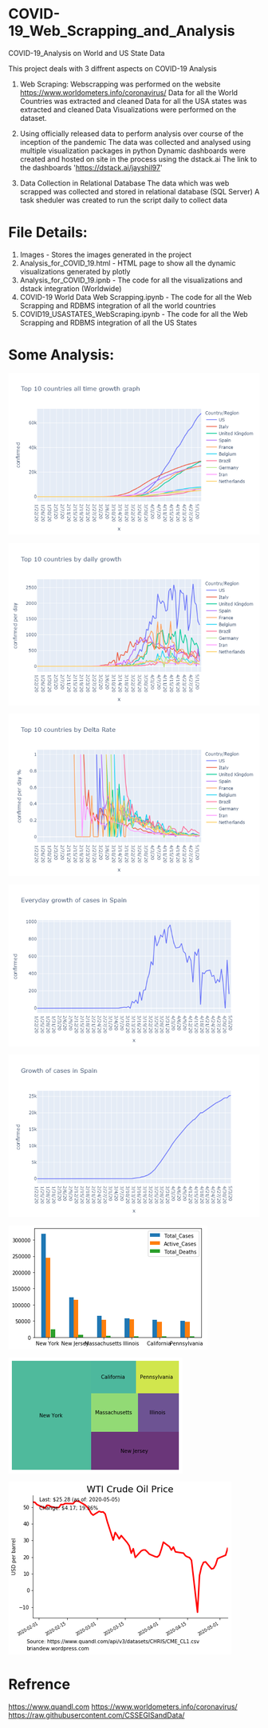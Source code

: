 # COVID-19_Web_Scrapping_and_Analysis
COVID-19_Analysis on World and US State Data

This project deals with 3 diffrent aspects on COVID-19 Analysis

1. Web Scraping:
Webscrapping was performed on the website https://www.worldometers.info/coronavirus/
Data for all the World Countries was extracted and cleaned
Data for all the USA states was extracted and cleaned
Data Visualizations were performed on the dataset.

2. Using officially released data to perform analysis over course of the inception of the pandemic
The data was collected and analysed using multiple visualization packages in python
Dynamic dashboards were created and hosted on site in the process using the dstack.ai
The link to the dashboards
'https://dstack.ai/jayshil97'

3. Data Collection in Relational Database
The data which was web scrapped was collected and stored in relational database (SQL Server)
A task sheduler was created to run the script daily to collect data

# File Details:

1. Images - Stores the images generated in the project
2. Analysis_for_COVID_19.html - HTML page to show all the dynamic visualizations generated by plotly
3. Analysis_for_COVID_19.ipnb - The code for all the visualizations and dstack integration (Worldwide)
4. COVID-19 World Data Web Scrapping.ipynb - The code for all the Web Scrapping and RDBMS integration of all the world countries
5. COVID19_USASTATES_WebScraping.ipynb - The code for all the Web Scrapping and RDBMS integration of all the US States


# Some Analysis: 

![](Images/top%2010%20countries%20eventual%20case%20growth.png)

![](Images/top%2010%20countries%20daily%20case%20growth.png)

![](Images/to%2010%20countries%20data%20based%20on%20delta%20rate.png)

![](Images/everyday%20cases%20growth%20in%20spain.png)

![](Images/growth%20of%20cases%20in%20spain.png)

![](Images/State%20wise%20analysis.png)

![](Images/State%20wise%20analysis%20tree%20graph.png)

![](Images/oil%20prices.png)

# Refrence

https://www.quandl.com
https://www.worldometers.info/coronavirus/
https://raw.githubusercontent.com/CSSEGISandData/









